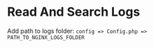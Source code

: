 Read And Search Logs
=========

Add path to logs folder: `config => Config.php => PATH_TO_NGINX_LOGS_FOLDER`